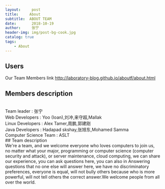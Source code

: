 ```yaml
---
layout:     post
title:     About
subtitle:  ABOUT TEAM
date:       2018-10-19
author:     张宁
header-img: img/post-bg-cook.jpg
catalog: true
tags:
    - About
---
```


## Users
Our Team Members link <a herf='laboratory-blog.github.io/aboutf/about.html'>http://laboratory-blog.github.io/aboutf/about.html</a>
## Members description
<br/>
Team leader : 张宁<br/>
Web Developers : Yoo (Ioan),刘冲,来守超,Mallak<br/>
Linux Developers : Alex Tamer,周鹏,郭建刚<br/>
Java Developers : Hadapad skshay,张旭东,Mohamed Samma<br/>
Computer Science Team : ASLT<br/>
## Team description
<br/>
We're a team, and we welcome everyone who loves computers to join us, no matter what your major, programming or computer science (computer security and attack), or server maintenance, cloud computing, we can share our experience, you can ask questions here, you can also in Answering questions that no one else will answer here, we have no discriminatory preferences, everyone is equal, will not bully others because who is more powerful, will not tell others the correct answer.We welcome people from all over the world.